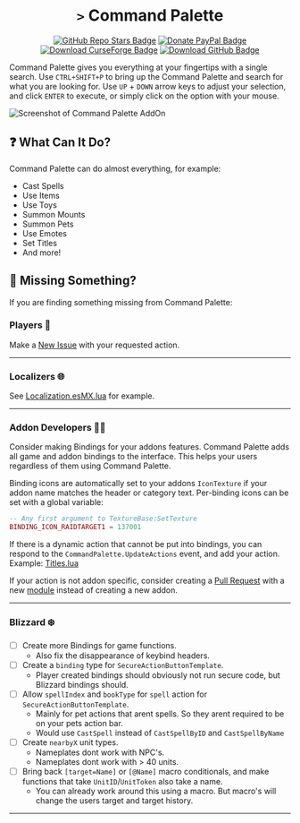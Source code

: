 <div align="center">

# `>` Command Palette

[![GitHub Repo Stars Badge](https://img.shields.io/github/stars/MichaelPriebe/CommandPalette?logo=github&color=yellow)](https://github.com/MichaelPriebe/CommandPalette)
[![Donate PayPal Badge](https://img.shields.io/badge/donate-paypal-blue?logo=paypal)](https://www.paypal.com/donate/?business=7CX6PEVVWC97N&no_recurring=0&item_name=Creating+Command+Palette&currency_code=USD)
[![Download CurseForge Badge](https://img.shields.io/badge/download-curseforge-orange?logo=curseforge)](https://curseforge.com/wow/addons/command-palette)
[![Download GitHub Badge](https://img.shields.io/badge/download-github-lightgray?logo=github)](https://github.com/MichaelPriebe/CommandPalette/releases)

</div>

Command Palette gives you everything at your fingertips with a single search. Use `CTRL+SHIFT+P` to bring up the Command Palette and search for what you are looking for. Use `UP` + `DOWN` arrow keys to adjust your selection, and click `ENTER` to execute, or simply click on the option with your mouse.

![Screenshot of Command Palette AddOn](https://i.imgur.com/hWuEc9j.png)

## ❓ What Can It Do?

Command Palette can do almost everything, for example:

- Cast Spells
- Use Items
- Use Toys
- Summon Mounts
- Summon Pets
- Use Emotes
- Set Titles
- And more!

## 🫥 Missing Something?

If you are finding something missing from Command Palette:

### Players 🧍

Make a [New Issue](https://github.com/MichaelPriebe/CommandPalette/issues) with your requested action.

---

### Localizers 🌐

See [Localization.esMX.lua](CommandPalette/localization/Localization.esMX.lua) for example.

---

### Addon Developers 🧑‍💻

Consider making Bindings for your addons features. Command Palette adds all game and addon bindings to the interface. This helps your users regardless of them using Command Palette.

Binding icons are automatically set to your addons `IconTexture` if your addon name matches the header or category text. Per-binding icons can be set with a global variable:

```lua
-- Any first argument to TextureBase:SetTexture
BINDING_ICON_RAIDTARGET1 = 137001
```

If there is a dynamic action that cannot be put into bindings, you can respond to the `CommandPalette.UpdateActions` event, and add your action. Example: [Titles.lua](CommandPalette/modules/Titles.lua)

If your action is not addon specific, consider creating a [Pull Request](https://github.com/MichaelPriebe/CommandPalette/pulls) with a new [module](CommandPalette/modules) instead of creating a new addon.

---

### Blizzard ❄️

- [ ] Create more Bindings for game functions.
  - Also fix the disappearance of keybind headers.
- [ ] Create a `binding` type for `SecureActionButtonTemplate`.
  - Player created bindings should obviously not run secure code, but Blizzard bindings should.
- [ ] Allow `spellIndex` and `bookType` for `spell` action for `SecureActionButtonTemplate`.
  - Mainly for pet actions that arent spells. So they arent required to be on your pets action bar.
  - Would use `CastSpell` instead of `CastSpellByID` and `CastSpellByName`
- [ ] Create `nearbyX` unit types.
  - Nameplates dont work with NPC's.
  - Nameplates dont work with > 40 units.
- [ ] Bring back `[target=Name]` or `[@Name]` macro conditionals, and make functions that take `UnitID`/`UnitToken` also take a name.
  - You can already work around this using a macro. But macro's will change the users target and target history.

---

